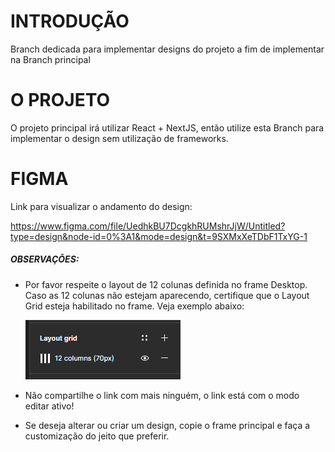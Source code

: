 # INTRODUÇÃO

Branch dedicada para implementar designs do projeto a fim de implementar na Branch principal

# O PROJETO

O projeto principal irá utilizar React + NextJS, então utilize esta Branch para implementar o design sem utilização de frameworks.

# FIGMA 

Link para visualizar o andamento do design: 

https://www.figma.com/file/UedhkBU7DcgkhRUMshrJjW/Untitled?type=design&node-id=0%3A1&mode=design&t=9SXMxXeTDbF1TxYG-1

##### OBSERVAÇÕES:
- Por favor respeite o layout de 12 colunas definida no frame Desktop.
Caso as 12 colunas não estejam aparecendo, certifique que o Layout Grid esteja habilitado no frame. Veja exemplo abaixo:

    ![exemplo](etc/captura.png)

- Não compartilhe o link com mais ninguém, o link está com o modo editar ativo!

- Se deseja alterar ou criar um design, copie o frame principal e faça a customização do jeito que preferir.

